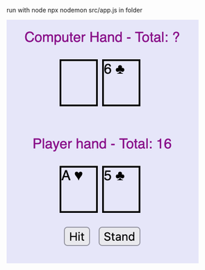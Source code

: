run with node npx nodemon src/app.js in folder


![game](https://github.com/jen-tang/blackjack/blob/master/documentation/game.png)
